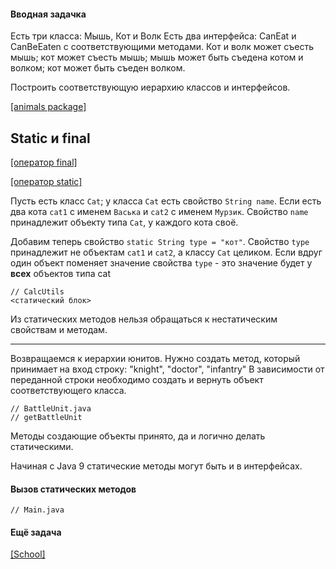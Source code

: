 #### Вводная задачка

Есть три класса: Мышь, Кот и Волк
Есть два интерфейса: CanEat и CanBeEaten с соответствующими методами.
Кот и волк может съесть мышь; кот может съесть мышь; мышь может быть съедена котом и волком; кот может быть съеден 
волком.

Построить соответствующую иерархию классов и интерфейсов.

[[animals package]](animals)
   
## Static и final

[[оператор final]](CalcUtil.java)

[[оператор static]](CalcUtils.java)

Пусть есть класс `Cat`; у класса `Cat` есть свойство `String name`.
Если есть два кота `cat1` с именем `Васька` и `cat2` с именем `Мурзик`.
Свойство `name` принадлежит объекту типа `Cat`, у каждого кота своё.

Добавим теперь свойство `static String type = "кот"`.
Свойство `type` принадлежит не объектам `cat1` и `cat2`, а классу `Cat` целиком.
Если вдруг один объект поменяет значение свойства `type` - это значение будет у **всех** объектов типа cat

    // CalcUtils
    <статический блок>   
    
Из статических методов нельзя обращаться к нестатическим свойствам и методам.

----

Возвращаемся к иерархии юнитов.
Нужно создать метод, который принимает на вход строку: "knight", "doctor", "infantry"
В зависимости от переданной строки необходимо создать и вернуть объект соответствующего класса.

    // BattleUnit.java
    // getBattleUnit
    
Методы создающие объекты принято, да и логично делать статическими. 
    
Начиная с Java 9 статические методы могут быть и в интерфейсах.

#### Вызов статических методов

    // Main.java
    
#### Ещё задача

[[School]](school)